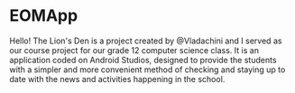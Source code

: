 # EOMApp
Hello! The Lion's Den is a project created by @Vladachini and I served as our course project for our grade 12 computer science class. It is an application coded on Android Studios, designed to provide the students with a simpler and more convenient method of checking and staying up to date with the news and activities happening in the school.
